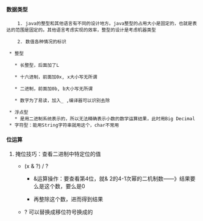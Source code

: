 #### 数据类型

		1. java的整型和其他语言有不同的设计地方。java整型的占用大小是固定的，也就是表达的范围是固定的。其他语言考虑实现的效率，整型的设计是考虑机器类型

		2. 数值各种情况的标识

     * 整型

       * 长整型，后面加了L

       * 十六进制，前面加0x, x大小写无所谓

       * 二进制，前面加0b, b大小写无所谓

       * 数字为了易读，加入_ ,编译器可以识别去除

     * 浮点型
       * 是用二进制系统表示的，所以无法精确表示小数的数学运算结果，此时用Big Decimal
     * 字符型：能用String字符串就用这个，char不常用



#### 位运算

1. 掩位技巧：查看二进制中特定位的值

   * (x & ?) / ?

     * &运算操作：要查看第4位，就& 2的4-1次幂的二机制数——》结果要么是这个数，要么是0

     * 再整除这个数，进而得到结果

   * ? 可以替换成移位符号换成的